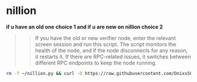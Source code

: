 # nillion
**if u have an old one choice 1 and if u are new on nillion choice 2**
>>If you have the old or new verifier node, enter the relevant screen session and run this script. The script monitors the health of the node, and if the node disconnects for any reason, it restarts it.
>> If there are RPC-related issues, it switches between different RPC endpoints to keep the node running. 
```bash
rm -f ~/nillion.py && curl -O https://raw.githubusercontent.com/Onixs50/nillion/main/nillion.py && python3 ~/nillion.py
```

